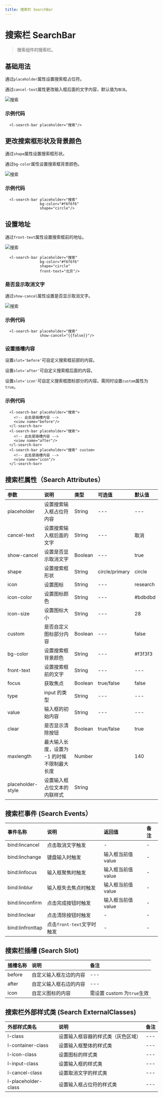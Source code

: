 ```yaml
---
title: 搜索栏 SearchBar
---
```


# <H2Icon /> 搜索栏 SearchBar

> 搜索组件的搜索栏。

## 基础用法

通过`placeholder`属性设置搜索框占位符。

通过`cancel-text`属性更改输入框后面的文字内容，默认值为`取消`。

![搜索](http://imglf6.nosdn0.126.net/img/RW5CNXdoVFJDVmpFK1BBNFZiYjZadXVqT2ZmT1RRTTh3Y0I4MEE5ZnFqb3ZwSjJ1Yjlkd1RBPT0.png?imageView&thumbnail=500x0&quality=96&stripmeta=0)

### 示例代码

```wxml
  <l-search-bar placeholder="搜索"/>
```

## 更改搜索框形状及背景颜色

通过`shape`属性设置搜索框形状。

通过`bg-color`属性设置搜索框背景颜色。

![搜索](http://imglf3.nosdn0.126.net/img/RW5CNXdoVFJDVmdEZUZ4aXNuTzhYRXNUcjVZVGRsUWFSVXJVOEpXR2g2SDNiQjlqV1Mzd0RnPT0.jpg?imageView&thumbnail=500x0&quality=96&stripmeta=0&type=jpg)

### 示例代码

```wxml
  <l-search-bar placeholder="搜索"
                bg-color="#f6f6f6"
                shape="circle"/>
```

## 设置地址

通过`front-text`属性设置搜索框前的地址。

![搜索](http://imglf3.nosdn0.126.net/img/RW5CNXdoVFJDVmpFK1BBNFZiYjZaaDBOTERvYkNUVXdQZFg3Rk9qcWpPL0haMXlxZGRhcGJnPT0.png?imageView&thumbnail=500x0&quality=96&stripmeta=0)

```wxml
  <l-search-bar placeholder="搜索"
                bg-color="#f6f6f6"
                shape="circle"
                front-text="北京"/>
```

### 是否显示取消文字

通过`show-cancel`属性设置是否显示取消文字。

![搜索](http://imglf4.nosdn0.126.net/img/RW5CNXdoVFJDVmpFK1BBNFZiYjZabFI2aTJmUEJHSHBrK0F2WEYwRmdHdUdJNGlweDNmcHhnPT0.png?imageView&thumbnail=500x0&quality=96&stripmeta=0)

### 示例代码

```wxml
  <l-search-bar placeholder="搜索"
                show-cancel="{{false}}"/>
```

### 设置插槽内容

设置`slot='before'`可自定义搜索框前部的内容。

设置`slot='after'`可自定义搜索框后面的内容。

设置`slot='icon'`可自定义搜索框图标部分的内容。需同时设置`custom`属性为`true`。

### 示例代码

```wxml
  <l-search-bar placeholder="搜索">
    <!-- 此处是插槽内容 -->
    <view name="before"/>
  </l-search-bar>
  <l-search-bar placeholder="搜索">
    <!-- 此处是插槽内容 -->
    <view name="after"/>
  </l-search-bar>
  <l-search-bar placeholder="搜索" custom>
    <!-- 此处是插槽内容 -->
    <view name="icon"/>
  </l-search-bar>
```

## 搜索栏属性（Search Attributes）

| 参数              | 说明                                         | 类型    | 可选值         | 默认值   |
| :---------------- | :------------------------------------------- | :------ | :------------- | :------- |
| placeholder       | 设置搜索输入框占位符内容                     | String  | ---            | ---      |
| cancel-text       | 设置搜索输入框后面的文字                     | String  | ---            | 取消     |
| show-cancel       | 设置是否显示取消文字                         | Boolean | ---            | true     |
| shape             | 设置搜索框形状                               | String  | circle/primary | circle   |
| icon              | 设置图标                                     | String  | ---            | research |
| icon-color        | 设置图标颜色                                 | String  | ---            | #bdbdbd  |
| icon-size         | 设置图标大小                                 | String  | ---            | 28       |
| custom            | 是否自定义图标部分内容                       | Boolean | ---            | false    |
| bg-color          | 设置搜索框背景颜色                           | String  | ---            | #f3f3f3  |
| front-text        | 设置搜索框前的文字                           | String  | ---            | ---      |
| focus             | 获取焦点                                     | Boolean | true/false     | false    |
| type              | input 的类型                                 | String  | ---            | ---      |
| value             | 输入框的初始内容                             | String  | ---            | ---      |
| clear             | 是否显示清除按钮                             | Boolean | true/false     | true    |
| maxlength         | 最大输入长度，设置为 -1 的时候不限制最大长度 | Number  |                | 140      |
| placeholder-style | 设置输入框占位文本的内联样式                 | String  |                |

## 搜索栏事件 (Search Events）

| 事件名称         | 说明                       | 返回值             | 备注 |
| :--------------- | :------------------------- | :----------------- | :--- |
| bind:lincancel   | 点击取消文字触发           | -                  | -    |
| bind:linchange   | 键盘输入时触发             | 输入框当前值 value | -    |
| bind:linfocus    | 输入框聚焦时触发           | 输入框当前值 value | -    |
| bind:linblur     | 输入框失去焦点时触发       | 输入框当前值 value | -    |
| bind:linconfirm  | 点击完成按钮时触发         | 输入框当前值 value | -    |
| bind:linclear    | 点击清除按钮时触发         | -                  | -    |
| bind:linfronttap | 点击`front-text`文字时触发 | -                  | -    |

## 搜索栏插槽 (Search Slot)

| 插槽名称 | 说明                   | 备注                       |
| :------- | :--------------------- | :------------------------- |
| before   | 自定义输入框左边的内容 | ---                        |
| after    | 自定义输入框右边的内容 | ---                        |
| icon     | 自定义图标的内容       | 需设置 custom 为`true`生效 |

## 搜索栏外部样式类 (Search ExternalClasses)

| 外部样式类名        | 说明                               | 备注 |
| :------------------ | :--------------------------------- | :--- |
| l-class             | 设置输入框容器的样式类（灰色区域） | ---  |
| l-container-class   | 设置输入框整体的样式类             | ---  |
| l-icon-class        | 设置图标的样式类                   | ---  |
| l-input-class       | 设置输入框的样式类                 | ---  |
| l-cancel-class      | 设置取消文字的样式类               | ---  |
| l-placeholder-class | 设置输入框占位符的样式类           | ---  |

<RightMenu />
